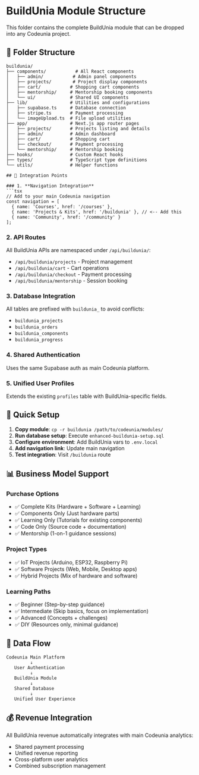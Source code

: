 # BuildUnia Module Structure

This folder contains the complete BuildUnia module that can be dropped into any Codeunia project.

## 📁 Folder Structure
```
buildunia/
├── components/           # All React components
│   ├── admin/           # Admin panel components
│   ├── projects/        # Project display components
│   ├── cart/           # Shopping cart components
│   ├── mentorship/     # Mentorship booking components
│   └── ui/             # Shared UI components
├── lib/                # Utilities and configurations
│   ├── supabase.ts     # Database connection
│   ├── stripe.ts       # Payment processing
│   └── imageUpload.ts  # File upload utilities
├── app/                # Next.js app router pages
│   ├── projects/       # Projects listing and details
│   ├── admin/          # Admin dashboard
│   ├── cart/           # Shopping cart
│   ├── checkout/       # Payment processing
│   └── mentorship/     # Mentorship booking
├── hooks/              # Custom React hooks
├── types/              # TypeScript type definitions
└── utils/              # Helper functions

## 🔗 Integration Points

### 1. **Navigation Integration**
```tsx
// Add to your main Codeunia navigation
const navigation = [
  { name: 'Courses', href: '/courses' },
  { name: 'Projects & Kits', href: '/buildunia' }, // <-- Add this
  { name: 'Community', href: '/community' }
];
```

### 2. **API Routes**
All BuildUnia APIs are namespaced under `/api/buildunia/`:
- `/api/buildunia/projects` - Project management
- `/api/buildunia/cart` - Cart operations
- `/api/buildunia/checkout` - Payment processing
- `/api/buildunia/mentorship` - Session booking

### 3. **Database Integration**
All tables are prefixed with `buildunia_` to avoid conflicts:
- `buildunia_projects`
- `buildunia_orders`
- `buildunia_components`
- `buildunia_progress`

### 4. **Shared Authentication**
Uses the same Supabase auth as main Codeunia platform.

### 5. **Unified User Profiles**
Extends the existing `profiles` table with BuildUnia-specific fields.

## 🚀 Quick Setup

1. **Copy module**: `cp -r buildunia /path/to/codeunia/modules/`
2. **Run database setup**: Execute `enhanced-buildunia-setup.sql`
3. **Configure environment**: Add BuildUnia vars to `.env.local`
4. **Add navigation link**: Update main navigation
5. **Test integration**: Visit `/buildunia` route

## 📊 Business Model Support

### **Purchase Options**
- ✅ Complete Kits (Hardware + Software + Learning)
- ✅ Components Only (Just hardware parts)
- ✅ Learning Only (Tutorials for existing components)
- ✅ Code Only (Source code + documentation)
- ✅ Mentorship (1-on-1 guidance sessions)

### **Project Types**
- ✅ IoT Projects (Arduino, ESP32, Raspberry Pi)
- ✅ Software Projects (Web, Mobile, Desktop apps)
- ✅ Hybrid Projects (Mix of hardware and software)

### **Learning Paths**
- ✅ Beginner (Step-by-step guidance)
- ✅ Intermediate (Skip basics, focus on implementation)
- ✅ Advanced (Concepts + challenges)
- ✅ DIY (Resources only, minimal guidance)

## 🔄 Data Flow

```
Codeunia Main Platform
         ↓
   User Authentication
         ↓
   BuildUnia Module
         ↓
   Shared Database
         ↓
   Unified User Experience
```

## 💰 Revenue Integration

All BuildUnia revenue automatically integrates with main Codeunia analytics:
- Shared payment processing
- Unified revenue reporting
- Cross-platform user analytics
- Combined subscription management
```

